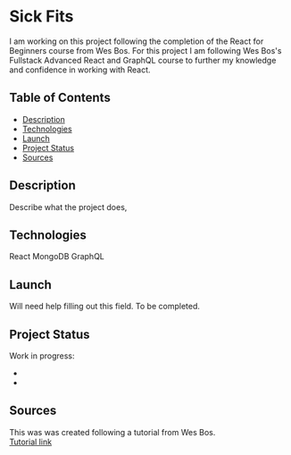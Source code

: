 # Sick Fits

I am working on this project following the completion of the React for Beginners course from Wes Bos. For this project I am following Wes Bos's Fullstack Advanced React and GraphQL course to further my knowledge and confidence in working with React.

## Table of Contents

- [Description](#description)
- [Technologies](#technologies)
- [Launch](#launch)
- [Project Status](#project-status)
- [Sources](#sources)

## Description

Describe what the project does,

## Technologies

React
MongoDB
GraphQL

## Launch

Will need help filling out this field. To be completed.

## Project Status

Work in progress:

-
-

## Sources

This was was created following a tutorial from Wes Bos.  
[Tutorial link](https://advancedreact.com/)
